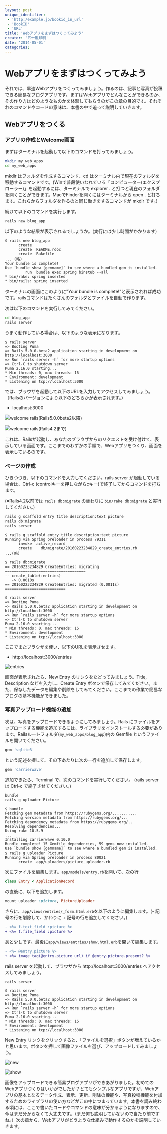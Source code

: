 ```yaml
---
layout: post
unique_identifier:
 - 'http:/example.jp/bookid_in_url'
 - 'BookID'
 - 'URL'
title: 'Webアプリをまずはつくってみよう'
creator: '五十嵐邦明'
date: '2014-05-01'
categories:
---
```


# Webアプリをまずはつくってみよう

それでは、早速Webアプリをつくってみましょう。作るのは、記事と写真が投稿できる簡易なブログアプリです。まずはWebアプリでどんなことができるのか、その作り方はどのようなものかを体験してもらうのがこの章の目的です。それぞれのコマンドやコードの意味は、本書の中で追って説明していきます。

## Webアプリをつくる

### アプリの作成とWelcome画面

まずはターミナルを起動して以下のコマンドを打ってみましょう。

```bash
mkdir my_web_apps
cd my_web_apps
```

mkdir はフォルダを作成するコマンド、cd はターミナル内で現在のフォルダを移動するコマンドです。(Winで普段使いなれている「コンピューター(エクスプローラー)」を起動するには、ターミナルで explorer . と打つと現在のフォルダを開くことができます。MacでFinderを開くにはターミナルから open . と打ちます。これらからフォルダを作るのと同じ働きをするコマンドが mkdir です。)

続けて以下のコマンドを実行します。

```bash
rails new blog_app
```

以下のような結果が表示されるでしょうか。(実行には少し時間がかかります)

```console
$ rails new blog_app
      create
      create  README.rdoc
      create  Rakefile
... (略)
Your bundle is complete!
Use `bundle show [gemname]` to see where a bundled gem is installed.
         run  bundle exec spring binstub --all
* bin/rake: spring inserted
* bin/rails: spring inserted
```

ターミナルの画面にこのように"Your bundle is complete!"と表示されれば成功です。railsコマンドはたくさんのフォルダとファイルを自動で作ります。

次は以下のコマンドを実行してみてください。

```bash
cd blog_app
rails server
```

うまく動作している場合は、以下のような表示になります。

```console
$ rails server
=> Booting Puma
=> Rails 5.0.0.beta2 application starting in development on http://localhost:3000
=> Run `rails server -h` for more startup options
=> Ctrl-C to shutdown server
Puma 2.16.0 starting...
* Min threads: 0, max threads: 16
* Environment: development
* Listening on tcp://localhost:3000
```

では、ブラウザを起動して以下のURLを入力してアクセスしてみましょう。（Railsのバージョンにより以下のどちらかが表示されます。）

* localhost:3000

![welcome rails(Rails5.0.0beta2以降)](assets/my-first-web-app/welcome_rails.png)

![welcome rails(Rails4.2まで)](assets/my-first-web-app/welcome_rails_42.png)

これは、Railsが起動し、あなたのブラウザからのリクエストを受け付けて、表示している画面です。ここまでのわずかの手順で、Webアプリをつくり、画面を表示しているのです。

### ページの作成

ひきつづき、以下のコマンドを入力してください。rails server が起動している場合は、Ctrl-c (controlキーを押しながらcキー)で終了してからコマンドを打ちます。

(※Rails4.2以前では `rails db:migrate` の替わりに `bin/rake db:migrate` と実行してください。)

```bash
rails g scaffold entry title description:text picture
rails db:migrate
rails server
```

```console
$ rails g scaffold entry title description:text picture
Running via Spring preloader in process 79311
      invoke  active_record
      create    db/migrate/20160223234829_create_entries.rb
...(略)

$ rails db:migrate
== 20160223234829 CreateEntries: migrating ====================================
-- create_table(:entries)
   -> 0.0010s
== 20160223234829 CreateEntries: migrated (0.0011s) ===========================

$ rails server
=> Booting Puma
=> Rails 5.0.0.beta2 application starting in development on http://localhost:3000
=> Run `rails server -h` for more startup options
=> Ctrl-C to shutdown server
Puma 2.16.0 starting...
* Min threads: 0, max threads: 16
* Environment: development
* Listening on tcp://localhost:3000
```

ここでまたブラウザを使い、以下のURLを表示させます。

* http://localhost:3000/entries

![entries](assets/my-first-web-app/scaffold_index.png)


画面が表示されたら、New Entry のリンクをたどってみましょう。Title, Description などを入力し、Create Entry ボタンで保存してみてください。また、保存したデータを編集や削除をしてみてください。ここまでの作業で簡易なブログの基本機能ができました。

### 写真アップロード機能の追加

次は、写真をアップロードできるようにしてみましょう。Rails にファイルをアップロードする機能を追加するには、ライブラリをインストールする必要があります。Railsルートフォルダ(```my_web_apps/blog_app```)内の Gemfile というファイルを開いてください。

```ruby
gem 'sqlite3'
```

という記述を探して、その下あたりに次の一行を追加して保存します。

```ruby
gem 'carrierwave'
```

追加できたら、Terminal で、次のコマンドを実行してください。 (rails server は Ctrl-c で終了させてください。)

```bash
bundle
rails g uploader Picture
```

```console
$ bundle
Fetching gem metadata from https://rubygems.org/...........
Fetching version metadata from https://rubygems.org/...
Fetching dependency metadata from https://rubygems.org/..
Resolving dependencies...
Using rake 10.5.9
...
Installing carrierwave 0.10.0
Bundle complete! 15 Gemfile dependencies, 59 gems now installed.
Use `bundle show [gemname]` to see where a bundled gem is installed.
$ rails g uploader Picture
Running via Spring preloader in process 80021
      create  app/uploaders/picture_uploader.rb
```

次にファイルを編集します。`app/models/entry.rb`を開いて、次の行

```ruby
class Entry < ApplicationRecord
```

の直後に、以下を追加します。

```ruby
mount_uploader :picture, PictureUploader
```

さらに、`app/views/entries/_form.html.erb`を以下のように編集します。(- 記号の行を削除して、かわりに + 記号の行を追加してください。)

```diff
- <%= f.text_field :picture %>
+ <%= f.file_field :picture %>
```

あと少しです。最後に`app/views/entries/show.html.erb`を開いて編集します。

```diff
- <%= @entry.picture %>
+ <%= image_tag(@entry.picture_url) if @entry.picture.present? %>
```

rails server を起動して、ブラウザから http://localhost:3000/entries へアクセスしてみましょう。

```bash
rails server
```

```console
$ rails server
=> Booting Puma
=> Rails 5.0.0.beta2 application starting in development on http://localhost:3000
=> Run `rails server -h` for more startup options
=> Ctrl-C to shutdown server
Puma 2.16.0 starting...
* Min threads: 0, max threads: 16
* Environment: development
* Listening on tcp://localhost:3000
```

New Entry リンクをクリックすると、「ファイルを選択」ボタンが増えているかと思います。ボタンを押して画像ファイルを選び、アップロードしてみましょう。

![new](assets/my-first-web-app/entries_new.png)

![show](assets/my-first-web-app/entries_show.png)

画像をアップロードできる簡易ブログアプリができあがりました。初めてのWebアプリづくりはいかがでしたか？とてもシンプルなアプリですが、Webアプリの基本となるデータ作成、表示、更新、削除の機能や、写真投稿機能を付加するためのライブラリの使い方などがこの中につまっています。本書を読み終わる頃には、ここで書いたコードやコマンドの意味が分かるようになりますので、今はまだ分からなくて大丈夫です。（まだ何も説明していないので当たり前ですね。）次の章から、Webアプリがどうような仕組みで動作するのかを説明していきます。
